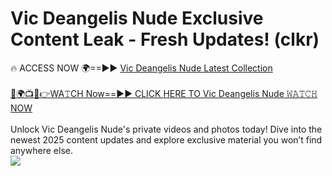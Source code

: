 # Vic Deangelis Nude Exclusive Content Leak - Fresh Updates! (clkr)

🔥 ACCESS NOW 🌍==►► <a href="https://tinyurl.com/yc657z5k" rel="nofollow">Vic Deangelis Nude Latest Collection</a>
<br><br>
[🔴🌍📺📱👉WA𝚃CH Now==►► CLICK HERE TO Vic Deangelis Nude 𝚆𝙰𝚃𝙲𝙷 NOW](https://tinyurl.com/yc657z5k)
<br><br>
Unlock Vic Deangelis Nude's private videos and photos today! Dive into the newest 2025 content updates and explore exclusive material you won’t find anywhere else.
<br>
<a href="https://tinyurl.com/yc657z5k" rel="nofollow" data-target="animated-image.originalLink"><img src="https://camo.githubusercontent.com/8a4f000d20f83aca3bf7ec5f350d767afa0574a8a352519fd8cfa583a6f93a33/68747470733a2f2f692e696d6775722e636f6d2f644a486b345a712e676966" data-canonical-src="https://i.imgur.com/dJHk4Zq.gif" style="max-width: 100%; display: inline-block;" data-target="animated-image.originalImage"></a>
<br>
